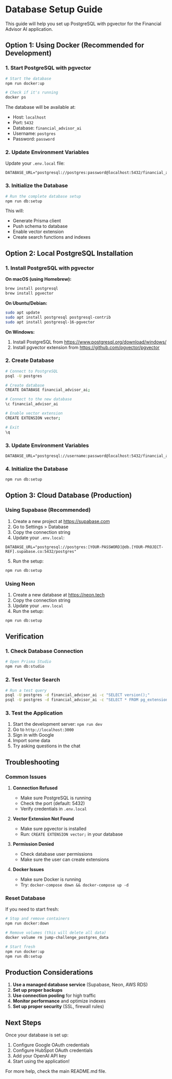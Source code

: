 # Database Setup Guide

This guide will help you set up PostgreSQL with pgvector for the Financial Advisor AI application.

## Option 1: Using Docker (Recommended for Development)

### 1. Start PostgreSQL with pgvector

```bash
# Start the database
npm run docker:up

# Check if it's running
docker ps
```

The database will be available at:
- Host: `localhost`
- Port: `5432`
- Database: `financial_advisor_ai`
- Username: `postgres`
- Password: `password`

### 2. Update Environment Variables

Update your `.env.local` file:

```env
DATABASE_URL="postgresql://postgres:password@localhost:5432/financial_advisor_ai"
```

### 3. Initialize the Database

```bash
# Run the complete database setup
npm run db:setup
```

This will:
- Generate Prisma client
- Push schema to database
- Enable vector extension
- Create search functions and indexes

## Option 2: Local PostgreSQL Installation

### 1. Install PostgreSQL with pgvector

**On macOS (using Homebrew):**
```bash
brew install postgresql
brew install pgvector
```

**On Ubuntu/Debian:**
```bash
sudo apt update
sudo apt install postgresql postgresql-contrib
sudo apt install postgresql-16-pgvector
```

**On Windows:**
1. Install PostgreSQL from https://www.postgresql.org/download/windows/
2. Install pgvector extension from https://github.com/pgvector/pgvector

### 2. Create Database

```bash
# Connect to PostgreSQL
psql -U postgres

# Create database
CREATE DATABASE financial_advisor_ai;

# Connect to the new database
\c financial_advisor_ai

# Enable vector extension
CREATE EXTENSION vector;

# Exit
\q
```

### 3. Update Environment Variables

```env
DATABASE_URL="postgresql://username:password@localhost:5432/financial_advisor_ai"
```

### 4. Initialize the Database

```bash
npm run db:setup
```

## Option 3: Cloud Database (Production)

### Using Supabase (Recommended)

1. Create a new project at https://supabase.com
2. Go to Settings > Database
3. Copy the connection string
4. Update your `.env.local`:

```env
DATABASE_URL="postgresql://postgres:[YOUR-PASSWORD]@db.[YOUR-PROJECT-REF].supabase.co:5432/postgres"
```

5. Run the setup:

```bash
npm run db:setup
```

### Using Neon

1. Create a new database at https://neon.tech
2. Copy the connection string
3. Update your `.env.local`
4. Run the setup:

```bash
npm run db:setup
```

## Verification

### 1. Check Database Connection

```bash
# Open Prisma Studio
npm run db:studio
```

### 2. Test Vector Search

```bash
# Run a test query
psql -U postgres -d financial_advisor_ai -c "SELECT version();"
psql -U postgres -d financial_advisor_ai -c "SELECT * FROM pg_extension WHERE extname = 'vector';"
```

### 3. Test the Application

1. Start the development server: `npm run dev`
2. Go to `http://localhost:3000`
3. Sign in with Google
4. Import some data
5. Try asking questions in the chat

## Troubleshooting

### Common Issues

1. **Connection Refused**
   - Make sure PostgreSQL is running
   - Check the port (default: 5432)
   - Verify credentials in `.env.local`

2. **Vector Extension Not Found**
   - Make sure pgvector is installed
   - Run: `CREATE EXTENSION vector;` in your database

3. **Permission Denied**
   - Check database user permissions
   - Make sure the user can create extensions

4. **Docker Issues**
   - Make sure Docker is running
   - Try: `docker-compose down && docker-compose up -d`

### Reset Database

If you need to start fresh:

```bash
# Stop and remove containers
npm run docker:down

# Remove volumes (this will delete all data)
docker volume rm jump-challenge_postgres_data

# Start fresh
npm run docker:up
npm run db:setup
```

## Production Considerations

1. **Use a managed database service** (Supabase, Neon, AWS RDS)
2. **Set up proper backups**
3. **Use connection pooling** for high traffic
4. **Monitor performance** and optimize indexes
5. **Set up proper security** (SSL, firewall rules)

## Next Steps

Once your database is set up:

1. Configure Google OAuth credentials
2. Configure HubSpot OAuth credentials
3. Add your OpenAI API key
4. Start using the application!

For more help, check the main README.md file.